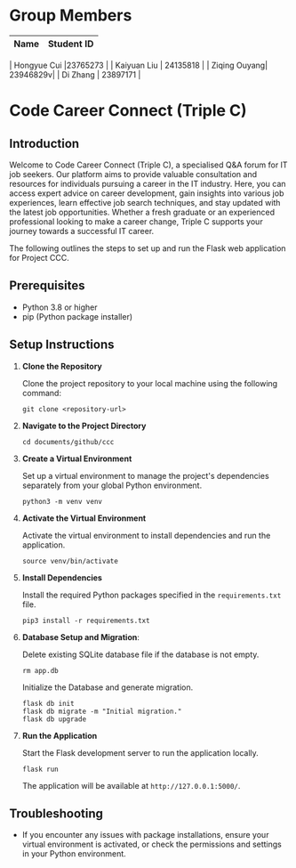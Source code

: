 # Group Members
| Name | Student ID|
| ---- | --------- |

| Hongyue Cui |23765273 |
| Kaiyuan Liu | 24135818 |
| Ziqing Ouyang| 23946829v|
| Di Zhang  |  23897171 |

# Code Career Connect (Triple C)
## Introduction
Welcome to Code Career Connect (Triple C), a specialised Q&A forum for IT job seekers. Our platform aims to provide valuable consultation and resources for individuals pursuing a career in the IT industry. Here, you can access expert advice on career development, gain insights into various job experiences, learn effective job search techniques, and stay updated with the latest job opportunities. Whether a fresh graduate or an experienced professional looking to make a career change, Triple C supports your journey towards a successful IT career.

The following outlines the steps to set up and run the Flask web application for Project CCC.

## Prerequisites

- Python 3.8 or higher
- pip (Python package installer)

## Setup Instructions

1. **Clone the Repository**

   Clone the project repository to your local machine using the following command:

   ```
   git clone <repository-url>
   ```

2. **Navigate to the Project Directory**

   ```
   cd documents/github/ccc
   ```

3. **Create a Virtual Environment**

   Set up a virtual environment to manage the project's dependencies separately from your global Python environment.

   ```
   python3 -m venv venv
   ```

4. **Activate the Virtual Environment**

   Activate the virtual environment to install dependencies and run the application.

   ```
   source venv/bin/activate
   ```

5. **Install Dependencies**

   Install the required Python packages specified in the `requirements.txt` file.

   ```
   pip3 install -r requirements.txt
   ```


6. **Database Setup and Migration**:

   Delete existing SQLite database file if the database is not empty.

   ```
   rm app.db

   ```
   Initialize the Database and generate migration.

   ```
   flask db init
   flask db migrate -m "Initial migration."
   flask db upgrade
   ```

7. **Run the Application**

   Start the Flask development server to run the application locally.

   ```
   flask run
   ```

   The application will be available at `http://127.0.0.1:5000/`.


## Troubleshooting

- If you encounter any issues with package installations, ensure your virtual environment is activated, or check the permissions and settings in your Python environment.
